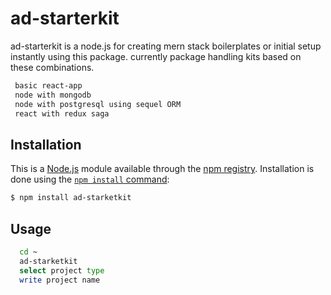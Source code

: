 # ad-starterkit

ad-starterkit is a node.js for creating mern stack boilerplates or initial setup instantly using this package. currently package handling kits based on these combinations.


```sh
 basic react-app
 node with mongodb
 node with postgresql using sequel ORM
 react with redux saga

```

## Installation

This is a [Node.js](https://nodejs.org/en/) module available through the
[npm registry](https://www.npmjs.com/). Installation is done using the
[`npm install` command](https://docs.npmjs.com/getting-started/installing-npm-packages-locally):

```sh
$ npm install ad-starketkit
```
## Usage

```sh
  cd ~
  ad-starketkit
  select project type
  write project name 

```

